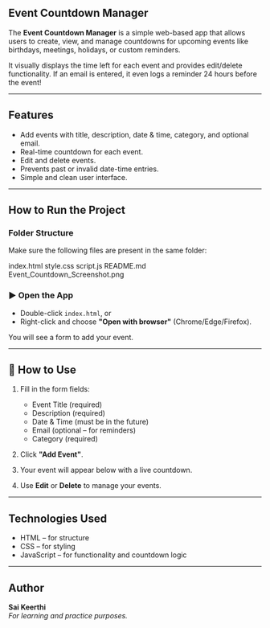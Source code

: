 ## Event Countdown Manager

The **Event Countdown Manager** is a simple web-based app that allows users to create, view, and manage countdowns for upcoming events like birthdays, meetings, holidays, or custom reminders.

It visually displays the time left for each event and provides edit/delete functionality. If an email is entered, it even logs a reminder 24 hours before the event!

---

## Features

- Add events with title, description, date & time, category, and optional email.
- Real-time countdown for each event.
- Edit and delete events.
- Prevents past or invalid date-time entries.
- Simple and clean user interface.

---

## How to Run the Project

###  Folder Structure

Make sure the following files are present in the same folder:

index.html
style.css
script.js
README.md
Event_Countdown_Screenshot.png




### ▶ Open the App

- Double-click `index.html`, or  
- Right-click and choose **"Open with browser"** (Chrome/Edge/Firefox).

You will see a form to add your event.

---

## 📝 How to Use

1. Fill in the form fields:
   - Event Title (required)
   - Description (required)
   - Date & Time (must be in the future)
   - Email (optional – for reminders)
   - Category (required)

2. Click **"Add Event"**.

3. Your event will appear below with a live countdown.

4. Use **Edit** or **Delete** to manage your events.

---

##  Technologies Used

- HTML – for structure  
- CSS – for styling  
- JavaScript – for functionality and countdown logic

---

## Author

**Sai Keerthi**  
_For learning and practice purposes._
